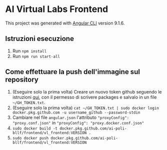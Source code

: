 # AI Virtual Labs Frontend

This project was generated with [Angular CLI](https://github.com/angular/angular-cli) version 9.1.6.

## Istruzioni esecuzione
1. Run `npm install`
2. Run `npm run start-all`

## Come effettuare la push dell'immagine sul repository

1.  (Eseguire solo la prima volta)  Creare un nuovo token github seguendo le istruzioni [qui](https://docs.github.com/en/github/authenticating-to-github/creating-a-personal-access-token), con il permesso di scrivere packages e salvalo in un file `~/GH_TOKEN.txt`.
1.  (Eseguire solo la prima volta) `cat ~/GH_TOKEN.txt | sudo docker login docker.pkg.github.com -u username_github --password-stdin`
1.  Cambiare nel file `angular.json` l'attributo `"proxyConfig": "proxy.conf.json"` in `"proxyConfig": "proxy.docker.conf.json"`
1. `sudo docker build -t docker.pkg.github.com/ai-poli-bllf/frontend/vl_frontend:VERSION .`
1. `sudo docker push docker.pkg.github.com/ai-poli-bllf/frontend/vl_frontend:VERSION`
